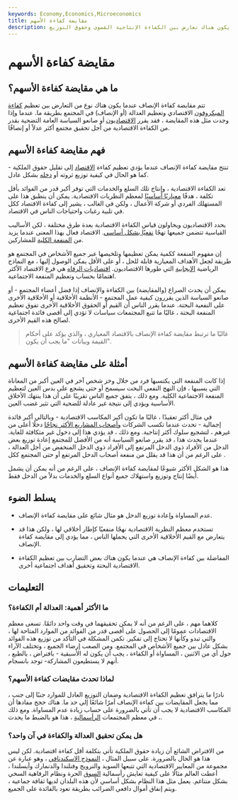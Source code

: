 ```yaml
---
keywords: Economy,Economics,Microeconomics
title: مقايضة كفاءة الأسهم
description: تنشأ مقايضة كفاءة الإنصاف عندما يكون هناك تعارض بين الكفاءة الإنتاجية القصوى وحقوق التوزيع.
---
```


# مقايضة كفاءة الأسهم
## ما هي مقايضة كفاءة الأسهم؟

تتم مقايضة كفاءة الإنصاف عندما يكون هناك نوع من التعارض بين تعظيم [كفاءة](/economic_efficiency) [الميكروفون](/economic_efficiency) الاقتصادي وتعظيم العدالة (أو الإنصاف) في المجتمع بطريقة ما. عندما وإذا وجدت مثل هذه المقايضة ، فقد يقرر [الاقتصاديون](/economist) أو صانعو السياسة العامة التضحية بقدر من الكفاءة الاقتصادية من أجل تحقيق مجتمع أكثر عدلاً أو إنصافًا.

## فهم مقايضة كفاءة الأسهم

تنتج مقايضة كفاءة الإنصاف عندما يؤدي تعظيم كفاءة [الاقتصاد](/economy) إلى تقليل حقوق الملكية - كما هو الحال في كيفية توزيع ثروته أو [دخله](/income) بشكل عادل.

تعد الكفاءة الاقتصادية ، وإنتاج تلك السلع والخدمات التي توفر أكبر قدر من الفوائد بأقل تكلفة ، هدفًا [معياريًا أساسيًا](/normativeeconomics) لمعظم النظريات الاقتصادية. يمكن أن ينطبق هذا على المستهلك الفردي أو شركة الأعمال ، ولكن في الغالب ، يشير إلى كفاءة الاقتصاد ككل في تلبية رغبات واحتياجات الناس في الاقتصاد.

يحدد الاقتصاديون ويحاولون قياس الكفاءة الاقتصادية بعدة طرق مختلفة ، لكن الأساليب القياسية تتضمن جميعها نهجًا [نفعيًا بشكل أساسي](/utilitarianism). الاقتصاد فعال بهذا المعنى عندما يزيد من [المنفعة الكلية](/utility) للمشاركين.

إن مفهوم المنفعة ككمية يمكن تعظيمها وتلخيصها عبر جميع الأشخاص في المجتمع هو طريقة لجعل الأهداف المعيارية قابلة للحل ، أو على الأقل يمكن الوصول إليها ، مع النماذج الرياضية [الإيجابية](/positiveeconomics) التي طورها الاقتصاديون. [اقتصاديات الرفاه](/welfare_economics) هي فرع الاقتصاد الأكثر اهتمامًا بحساب وتعظيم المنفعة الاجتماعية.

يمكن أن يحدث الصراع (والمقايضة) بين الكفاءة والإنصاف إذا فضل أعضاء المجتمع - أو صانعو السياسة الذين يقررون كيفية عمل المجتمع - الأنظمة الأخلاقية أو الأخلاقية الأخرى على النفعية البحتة. عندما يقرر الناس أن القيم أو الحقوق الأخلاقية الأخرى تفوق تعظيم المنفعة البحتة ، غالبًا ما تتبع المجتمعات سياسات لا تؤدي إلى أقصى فائدة اجتماعية لصالح هذه القيم الأخرى.

> غالبًا ما ترتبط مقايضة كفاءة الإنصاف بالاقتصاد المعياري ، والذي يؤكد على أحكام القيمة وبيانات "ما يجب أن يكون".

>

## أمثلة على مقايضة كفاءة الأسهم

إذا كانت المنفعة التي يكتسبها فرد من خلال وخز شخص آخر في العين أكبر من المعاناة التي يسببها ، فإن النهج النفعي البحت سيسمح أو حتى يشجع على بدس العين لتعظيم المنفعة الاجتماعية الكلية. ومع ذلك ، يتفق جميع الناس تقريبًا على أن هذا ينتهك الأخلاق الأساسية ويؤدي إلى نتيجة غير عادلة للضحية التي تثير غضب العين.

في مثال أكثر تعقيدًا ، غالبًا ما تكون أكبر المكاسب الاقتصادية - وبالتالي أكبر فائدة إجمالية - تحدث عندما تكسب الشركات [وأصحاب المشاريع الأكثر نجاحًا](/entrepreneur) دخلًا أعلى من غيرهم ، لتشجيع سلوك أكثر إنتاجية. ومع ذلك ، قد يؤدي هذا إلى دخول غير متكافئة للغاية. عندما يحدث هذا ، قد يقرر صانعو السياسة أنه من الأفضل للمجتمع إعادة توزيع بعض الدخل من الأفراد ذوي الدخل المرتفع إلى الأفراد ذوي الدخل المنخفض من أجل العدالة ، على الرغم من أن هذا قد يقلل من منفعة أصحاب الدخل المرتفع أو حتى المجتمع ككل .

هذا هو الشكل الأكثر شيوعًا لمقايضة كفاءة الإنصاف ، على الرغم من أنه يمكن أن يشمل أيضًا إنتاج وتوزيع واستهلاك جميع أنواع السلع والخدمات بدلاً من الدخل فقط.

## يسلط الضوء

- عدم المساواة وإعادة توزيع الدخل هو مثال شائع على مقايضة كفاءة الإنصاف.

- تستخدم معظم النظرية الاقتصادية نهجًا منفعيًا كإطار أخلاقي لها ، ولكن هذا قد يتعارض مع القيم الأخلاقية الأخرى التي يحملها الناس ، مما يؤدي إلى مقايضة كفاءة الإنصاف.

- المفاضلة بين كفاءة الإنصاف هي عندما يكون هناك بعض التضارب بين تعظيم الكفاءة الاقتصادية البحتة وتحقيق أهداف اجتماعية أخرى.

## التعليمات

### ما الأكثر أهمية: العدالة أم الكفاءة؟

كلاهما مهم ، على الرغم من أنه لا يمكن تحقيقهما في وقت واحد دائمًا. تسعى معظم الاقتصادات عمومًا إلى الحصول على أقصى قدر من الفوائد من الموارد المتاحة لها ، والتي تبدو وكأنها لا تحتاج إلى تفكير. تكمن المشكلة في التأكد من توزيع هذه الفوائد بشكل عادل بين جميع الأشخاص في المجتمع. ومن الصعب إرضاء الجميع ، وتختلف الآراء حول أي من الاثنين ، المساواة أو الكفاءة ، يجب أن يكون له الأسبقية - بافتراض ، بالطبع ، أنهم لا يستطيعون المشاركة- توجد بانسجام.

### لماذا تحدث مقايضات كفاءة الأسهم؟

نادرًا ما يترافق تعظيم الكفاءة الاقتصادية وضمان التوزيع العادل للموارد جنبًا إلى جنب ، مما يجعل المقايضات بين كفاءة الإنصاف أمرًا شائعًا إلى حد ما. هناك حجج مفادها أن المكاسب الاقتصادية لا يجب أن تأتي بالضرورة على حساب زيادة عدم المساواة. ومع ذلك ، في معظم المجتمعات [الرأسمالية](/capitalism) ، هذا هو بالضبط ما يحدث.

### هل يمكن تحقيق العدالة والكفاءة في آن واحد؟

من الافتراض الشائع أن زيادة حقوق الملكية تأتي بتكلفة أقل كفاءة اقتصادية. لكن ليس هذا هو الحال بالضرورة. على سبيل المثال ، [النموذج الاسكندنافي](/nordic-model) ، وهو عبارة عن مجموعة من المعايير الاقتصادية التي تتبعها السويد والنرويج وفنلندا والدنمارك وأيسلندا ، أعطت العالم مثالًا على كيفية تعايش رأسمالية [السوق](/freemarket) الحرة ونظام الرفاهية السخي بشكل متناغم. يعمل مثل هذا النظام بشكل أساسي لأن هذه البلدان لديها ثقافة جماعية ، ويتم إنفاق أموال دافعي الضرائب بطريقة تعود بالفائدة على الجميع.

